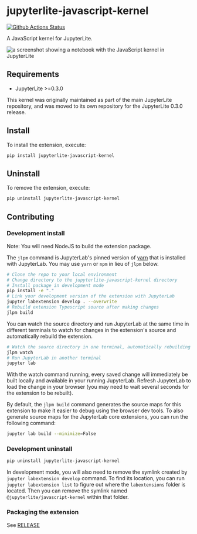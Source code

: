 # jupyterlite-javascript-kernel

[![Github Actions Status](https://github.com/jupyterlite/javascript-kernel/workflows/Build/badge.svg)](https://github.com/jupyterlite/javascript-kernel/actions/workflows/build.yml)

A JavaScript kernel for JupyterLite.

![a screenshot showing a notebook with the JavaScript kernel in JupyterLite](https://github.com/jupyterlite/javascript-kernel/assets/591645/c9085a6e-452e-4f77-8553-36133ee32389)

## Requirements

- JupyterLite >=0.3.0

This kernel was originally maintained as part of the main JupyterLite repository, and was moved to its own repository for the JupyterLite 0.3.0 release.

## Install

To install the extension, execute:

```bash
pip install jupyterlite-javascript-kernel
```

## Uninstall

To remove the extension, execute:

```bash
pip uninstall jupyterlite-javascript-kernel
```

## Contributing

### Development install

Note: You will need NodeJS to build the extension package.

The `jlpm` command is JupyterLab's pinned version of
[yarn](https://yarnpkg.com/) that is installed with JupyterLab. You may use
`yarn` or `npm` in lieu of `jlpm` below.

```bash
# Clone the repo to your local environment
# Change directory to the jupyterlite-javascript-kernel directory
# Install package in development mode
pip install -e "."
# Link your development version of the extension with JupyterLab
jupyter labextension develop . --overwrite
# Rebuild extension Typescript source after making changes
jlpm build
```

You can watch the source directory and run JupyterLab at the same time in different terminals to watch for changes in the extension's source and automatically rebuild the extension.

```bash
# Watch the source directory in one terminal, automatically rebuilding when needed
jlpm watch
# Run JupyterLab in another terminal
jupyter lab
```

With the watch command running, every saved change will immediately be built locally and available in your running JupyterLab. Refresh JupyterLab to load the change in your browser (you may need to wait several seconds for the extension to be rebuilt).

By default, the `jlpm build` command generates the source maps for this extension to make it easier to debug using the browser dev tools. To also generate source maps for the JupyterLab core extensions, you can run the following command:

```bash
jupyter lab build --minimize=False
```

### Development uninstall

```bash
pip uninstall jupyterlite-javascript-kernel
```

In development mode, you will also need to remove the symlink created by `jupyter labextension develop`
command. To find its location, you can run `jupyter labextension list` to figure out where the `labextensions`
folder is located. Then you can remove the symlink named `@jupyterlite/javascript-kernel` within that folder.

### Packaging the extension

See [RELEASE](RELEASE.md)
